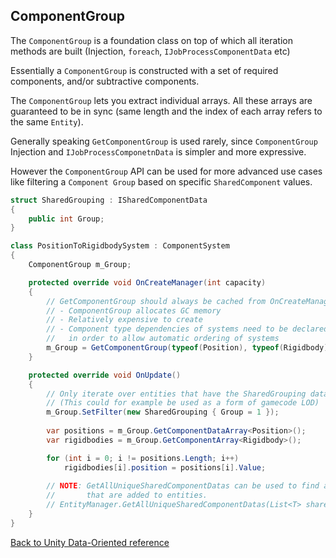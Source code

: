 ## ComponentGroup

The `ComponentGroup` is a foundation class on top of which all iteration methods are built (Injection, `foreach`, `IJobProcessComponentData` etc)

Essentially a `ComponentGroup` is constructed with a set of required components, and/or subtractive components. 

The `ComponentGroup` lets you extract individual arrays. All these arrays are guaranteed to be in sync (same length and the index of each array refers to the same `Entity`).

Generally speaking `GetComponentGroup` is used rarely, since `ComponentGroup` Injection and `IJobProcessComponetnData` is simpler and more expressive.

However the `ComponentGroup` API can be used for more advanced use cases like filtering a `Component Group` based on specific `SharedComponent` values.

```cs
struct SharedGrouping : ISharedComponentData
{
    public int Group;
}

class PositionToRigidbodySystem : ComponentSystem
{
    ComponentGroup m_Group;

    protected override void OnCreateManager(int capacity)
    {
        // GetComponentGroup should always be cached from OnCreateManager, never from OnUpdate
        // - ComponentGroup allocates GC memory
        // - Relatively expensive to create
        // - Component type dependencies of systems need to be declared during OnCreateManager,
        //   in order to allow automatic ordering of systems
        m_Group = GetComponentGroup(typeof(Position), typeof(Rigidbody), typeof(SharedGrouping));
    }

    protected override void OnUpdate()
    {
        // Only iterate over entities that have the SharedGrouping data set to 1
        // (This could for example be used as a form of gamecode LOD)
        m_Group.SetFilter(new SharedGrouping { Group = 1 });
        
        var positions = m_Group.GetComponentDataArray<Position>();
        var rigidbodies = m_Group.GetComponentArray<Rigidbody>();

        for (int i = 0; i != positions.Length; i++)
            rigidbodies[i].position = positions[i].Value;
            
        // NOTE: GetAllUniqueSharedComponentDatas can be used to find all unique shared components 
        //       that are added to entities. 
        // EntityManager.GetAllUniqueSharedComponentDatas(List<T> shared);
    }
}
```

[Back to Unity Data-Oriented reference](reference.md)